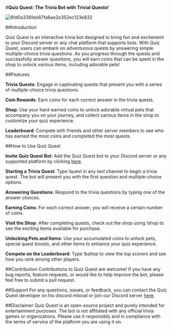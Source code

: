 #**Quiz Quest: The Trivia Bot with Trivial Quests!**

![6fd0a336feb87fa6ae2e352ec123e832](https://github.com/koara-kuma/quiz-quest/assets/84216497/9fbc5c00-e153-4b80-bc39-5ffd175b93f0)

##Introduction

Quiz Quest is an interactive trivia bot designed to bring fun and excitement to your Discord server or any chat platform that supports bots. With Quiz Quest, users can embark on adventurous quests by answering simple multiple-choice trivia questions. As you progress through the quests and successfully answer questions, you will earn coins that can be spent in the shop to unlock various items, including adorable pets!

##Features

**Trivia Quests**: Engage in captivating quests that present you with a series of multiple-choice trivia questions.

**Coin Rewards**: Earn coins for each correct answer in the trivia quests.

**Shop**: Use your hard-earned coins to unlock adorable virtual pets that accompany you on your journey, and collect various items in the shop to customize your quiz experience.

**Leaderboard**: Compete with friends and other server members to see who has earned the most coins and completed the most quests.

##How to Use Quiz Quest

**Invite Quiz Quest Bot**: Add the Quiz Quest bot to your Discord server or any supported platform by clicking [here](https://discord.com/oauth2/authorize?client_id=1124799467913224262&scope=bot&permissions=8).

**Starting a Trivia Quest**: Type !quest in any text channel to begin a trivia quest. The bot will present you with the first question and multiple-choice options.

**Answering Questions**: Respond to the trivia questions by typing one of the answer choices.

**Earning Coins**: For each correct answer, you will receive a certain number of coins.

**Visit the Shop**: After completing quests, check out the shop using !shop to see the exciting items available for purchase.

**Unlocking Pets and Items**: Use your accumulated coins to unlock pets, special quest boosts, and other items to enhance your quiz experience.

**Compete on the Leaderboard**: Type !baltop to view the top scorers and see how you rank among other players.


##Contribution
Contributions to Quiz Quest are welcome! If you have any bug reports, feature requests, or would like to help improve the bot, please feel free to submit a pull request.

##Support
For any questions, issues, or feedback, you can contact the Quiz Quest developer on his discord miloval or join our Discord server [here](https://discord.gg/FKRDKNSJ9m).

##Disclaimer
Quiz Quest is an open-source project and purely intended for entertainment purposes. The bot is not affiliated with any official trivia games or organizations. Please use it responsibly and in compliance with the terms of service of the platform you are using it on.
